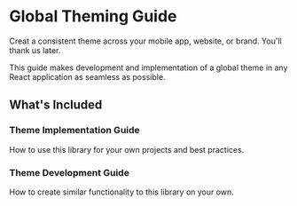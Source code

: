 # Global Theming Guide
Creat a consistent theme across your mobile app, website, or brand. You'll thank us later.

This guide makes development and implementation of a global theme in any React application as seamless as possible.

## What's Included

### Theme Implementation Guide
How to use this library for your own projects and best practices.

### Theme Development Guide
How to create similar functionality to this library on your own.
